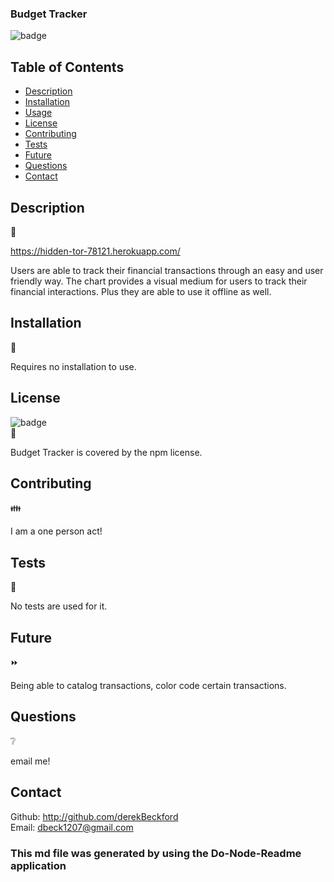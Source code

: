 ### Budget Tracker


  ![badge](https://img.shields.io/badge/license-npm-brightgreen) </br>

  ## Table of Contents 

  - [Description](#description)
  - [Installation](#installation)
  - [Usage](#usage)
  - [License](#license)
  - [Contributing](#contributing)
  - [Tests](#tests)
  - [Future](#future)
  - [Questions](#questions)
  - [Contact](#contact)

  ## Description   
  📝
  
  https://hidden-tor-78121.herokuapp.com/
  
  Users are able to track their financial transactions through an easy and user friendly way. The chart provides a visual medium for users to track their financial interactions. Plus they are able to use it offline as well.

  ## Installation 
  🔽
  
  Requires no installation to use.

  ##  License 
  ![badge](https://img.shields.io/badge/license-npm-brightgreen) </br>
  📎
  
  Budget Tracker is covered by the npm license.
  
  ## Contributing 
  👪
  
  I am a one person act!

  ## Tests  
  📝
  
  No tests are used for it.
  
  ## Future  
  ⏩
  
  Being able to catalog transactions, color code certain transactions. 

  ## Questions  
  ❔
  
  email me!
  
  ## Contact
  Github: http://github.com/derekBeckford </br>
  Email: dbeck1207@gmail.com


  ### This md file was generated by using the Do-Node-Readme application
